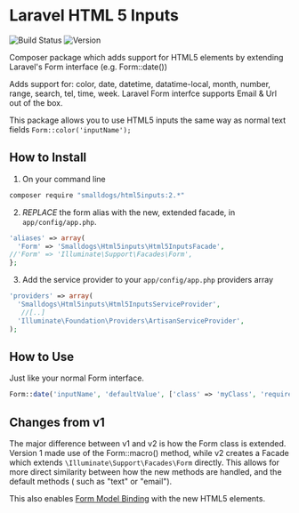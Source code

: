 Laravel HTML 5 Inputs
=====================
![Build Status](https://travis-ci.org/smalldogs/html5inputs.svg)
![Version](http://img.shields.io/github/tag/smalldogs/html5inputs.svg)

Composer package which adds support for HTML5 elements by extending Laravel's Form interface (e.g. Form::date())

Adds support for: color, date, datetime, datatime-local, month, number, range, search, tel, time, week. Laravel 
Form interfce supports Email & Url out of the box.

This package allows you to use HTML5 inputs the same way as normal text fields <code>Form::color('inputName');</code>

How to Install
--------------

1. On your command line

```bash
composer require "smalldogs/html5inputs:2.*"
```

2. *REPLACE* the form alias with the new, extended facade, in `app/config/app.php`. 
```php
'aliases' => array(
  'Form' => 'Smalldogs\Html5inputs\Html5InputsFacade',
//'Form' => 'Illuminate\Support\Facades\Form',
};
```

3. Add the service provider to your `app/config/app.php` providers array
```php
'providers' => array(
  'Smalldogs\Html5inputs\Html5InputsServiceProvider',
   //[..]
  'Illuminate\Foundation\Providers\ArtisanServiceProvider',
);
```


How to Use
----------

Just like your normal Form interface.

```php
Form::date('inputName', 'defaultValue', ['class' => 'myClass', 'required']);
```

Changes from v1
---------------

The major difference between v1 and v2 is how the Form class is extended. Version 1 made use of the 
Form::macro() method, while v2 creates a Facade which extends `\Illuminate\Support\Facades\Form` directly. 
This allows for more direct similarity between how the new methods are handled, and the default methods (
such as "text" or "email").

This also enables [Form Model Binding](http://laravel.com/docs/4.2/html#form-model-binding) with the new HTML5
elements.

